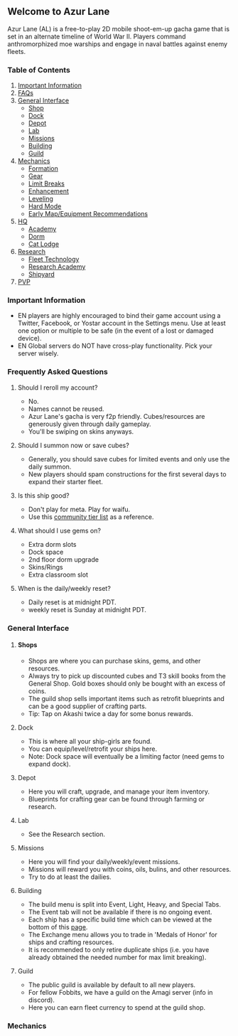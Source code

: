 ## Welcome to Azur Lane

Azur Lane (AL) is a free-to-play 2D mobile shoot-em-up gacha game that is set in an alternate timeline of World War II. Players command anthromorphized moe warships and engage in naval battles against enemy fleets.

### Table of Contents

1. [Important Information](https://github.com/ricenoods/azur-lane-guide#important-information)
2. [FAQs](https://github.com/ricenoods/azur-lane-guide#faqs)
3. [General Interface](https://github.com/ricenoods/azur-lane-guide#general-interface)
    - [Shop](https://github.com/ricenoods/azur-lane-guide#shop)
    - [Dock](https://github.com/ricenoods/azur-lane-guide#dock)
    - [Depot](https://github.com/ricenoods/azur-lane-guide#dock)
    - [Lab](https://github.com/ricenoods/azur-lane-guide#lab)
    - [Missions](https://github.com/ricenoods/azur-lane-guide#missions)
    - [Building](https://github.com/ricenoods/azur-lane-guide#building)
    - [Guild](https://github.com/ricenoods/azur-lane-guide#guild)
4. [Mechanics](https://github.com/ricenoods/azur-lane-guide#mechanics)
    - [Formation](https://github.com/ricenoods/azur-lane-guide#formation)
    - [Gear](https://github.com/ricenoods/azur-lane-guide#gear)
    - [Limit Breaks](https://github.com/ricenoods/azur-lane-guide#limit-breaks)
    - [Enhancement](https://github.com/ricenoods/azur-lane-guide#enhancement)
    - [Leveling](https://github.com/ricenoods/azur-lane-guide#leveling)
    - [Hard Mode](https://github.com/ricenoods/azur-lane-guide#hard-mode)
    - [Early Map/Equipment Recommendations](https://github.com/ricenoods/azur-lane-guide#early-map-equipment-recommendations)
5. [HQ](https://github.com/ricenoods/azur-lane-guide#hq)
    - [Academy](https://github.com/ricenoods/azur-lane-guide#academy)
    - [Dorm](https://github.com/ricenoods/azur-lane-guide#dorm)
    - [Cat Lodge](https://github.com/ricenoods/azur-lane-guide#cat-lodge)
6. [Research](https://github.com/ricenoods/azur-lane-guide#research)
    - [Fleet Technology](https://github.com/ricenoods/azur-lane-guide#fleet-technology)
    - [Research Academy](https://github.com/ricenoods/azur-lane-guide#research-academy)
    - [Shipyard](https://github.com/ricenoods/azur-lane-guide#shipyard)
7. [PVP](https://github.com/ricenoods/azur-lane-guide#pvp)

### Important Information

- EN players are highly encouraged to bind their game account using a Twitter, Facebook, or Yostar account in the Settings menu. Use at least one option or multiple to be safe (in the event of a lost or damaged device). 
- EN Global servers do NOT have cross-play functionality. Pick your server wisely.

### Frequently Asked Questions

1. Should I reroll my account?

    - No. 
    - Names cannot be reused.
    - Azur Lane's gacha is very f2p friendly. Cubes/resources are generously given through daily gameplay.
    - You'll be swiping on skins anyways.

2. Should I summon now or save cubes?

    - Generally, you should save cubes for limited events and only use the daily summon.
    - New players should spam constructions for the first several days to expand their starter fleet.

3. Is this ship good?

    - Don't play for meta. Play for waifu.
    - Use this [community tier list](https://slaimuda.github.io/ectl/#/home) as a reference.

4. What should I use gems on?

    - Extra dorm slots
    - Dock space
    - 2nd floor dorm upgrade
    - Skins/Rings
    - Extra classroom slot

5. When is the daily/weekly reset?

    - Daily reset is at midnight PDT.
    - weekly reset is Sunday at midnight PDT.

### General Interface

1. #### Shops

    - Shops are where you can purchase skins, gems, and other resources.
    - Always try to pick up discounted cubes and T3 skill books from the General Shop. Gold boxes should only be bought with an excess of coins.
    - The guild shop sells important items such as retrofit blueprints and can be a good supplier of crafting parts.
    - Tip: Tap on Akashi twice a day for some bonus rewards.

2. Dock

    - This is where all your ship-girls are found.
    - You can equip/level/retrofit your ships here.
    - Note: Dock space will eventually be a limiting factor (need gems to expand dock).

3. Depot

    - Here you will craft, upgrade, and manage your item inventory.
    - Blueprints for crafting gear can be found through farming or research.

4. Lab

    - See the Research section.

5. Missions

    - Here you will find your daily/weekly/event missions.
    - Missions will reward you with coins, oils, bulins, and other resources.
    - Try to do at least the dailies.

6. Building

    - The build menu is split into Event, Light, Heavy, and Special Tabs.
    - The Event tab will not be available if there is no ongoing event.
    - Each ship has a specific build time which can be viewed at the bottom of this [page](https://azurlane.koumakan.jp/wiki/Building).
    - The Exchange menu allows you to trade in 'Medals of Honor' for ships and crafting resources.
    - It is recommended to only retire duplicate ships (i.e. you have already obtained the needed number for max limit breaking).

7. Guild
    - The public guild is available by default to all new players.
    - For fellow Fobbits, we have a guild on the Amagi server (info in discord).
    - Here you can earn fleet currency to spend at the guild shop.

### Mechanics